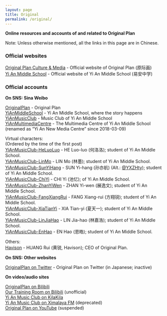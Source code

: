 ```yaml
---
layout: page
title: Original
permalink: /original/
---
```


**Online resources and accounts of and related to Original Plan**

Note: Unless otherwise mentioned, all the links in this page are in Chinese.

### Official websites

[Original Plan Culture & Media](http://www.op-media.cn/) - Official website of Original Plan (原际画)  
[Yi An Middle School](http://www.yianschool.com/) - Official website of Yi An Middle School (易安中学)

### Official accounts

**On SNS: Sina Weibo**

[OriginalPlan](http://weibo.com/satosan) - Original Plan  
[YiAnMiddleSchool](http://weibo.com/yianschool) - Yi An Middle School, where the story happens  
[YiAnMusicClub](http://weibo.com/u/6094546964) - Music Club of Yi An Middle School  
[YiAnMultimediaCentre](http://weibo.com/u/6196825252) - The Multimedia Centre of Yi An Middle School (renamed as “Yi An New Media Centre” since 2018-03-09)  

Virtual characters:  
(Ordered by the time of the first post)  
[YiAnMusicClub-HeLuoLuo](http://weibo.com/u/6117570574) - HE Luo-luo (何洛洛); student of Yi An Middle School.  
[YiAnMusicClub-LinMo](http://weibo.com/u/6108312042) - LIN Mo (林墨); student of Yi An Middle School.  
[YiAnMusicClub-SunYiHang](http://weibo.com/u/6108316220) - SUN Yi-hang (孙亦航) (Alt.: [@YXZHty](http://weibo.com/2565158051)); student of Yi An Middle School.  
[YiAnMusicClub-ChiYi](http://weibo.com/u/6117581836) - CHI Yi (池忆); of Yi An Middle School.  
[YiAnMusicClub-ZhanYiWen](http://weibo.com/u/6108090526) - ZHAN Yi-wen (展逸文); student of Yi An Middle School.  
[YiAnMusicClub-FangXiangRui](http://weibo.com/u/6117583008) - FANG Xiang-rui (方翔锐); student of Yi An Middle School.  
[YiAnMusicClub-XiaTianYi](http://weibo.com/6286030291) - XIA Tian-yi (夏天一); student of Yi An Middle School.  
[YiAnMusicClub-LinJiaHao](http://weibo.com/6210352257) - LIN Jia-hao (林嘉浩); student of Yi An Middle School.  
[YiAnMusicClub-EnHao](http://weibo.com/u/6346318257) - EN Hao (恩皓); student of Yi An Middle School.  

Others:  
[Havison](http://weibo.com/havison) - HUANG Rui (黄锐, Havison); CEO of Original Plan.

**On SNS: Other websites**

[OriginalPlan on Twitter](https://twitter.com/official_yjh) - Original Plan on Twitter (in Japanese; inactive)  

**On video/audio sites**

[OriginalPlan on Bilibili](http://space.bilibili.com/41417787/)  
[Our Training Room on Bilibili](http://space.bilibili.com/161496139/) (unofficial)  
[Yi An Music Club on KilaKila](http://www.hongdoufm.com/zhubo/2025994629131)  
[Yi An Music Club on Ximalaya FM](http://space.bilibili.com/41417787/) (deprecated)  
[Original Plan on YouTube](https://www.youtube.com/channel/UCk23xpdgzB0PVM82Bp9tGwg) (suspended)  
